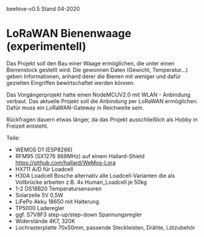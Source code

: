 beehive-v0.5
Stand 04-2020
# LoRaWAN Bienenwaage (experimentell)

Das Projekt soll den Bau einer Waage ermöglichen, die unter einen Bienenstock gestellt wird.
Die gewonnen Daten (Gewicht, Temperatur...) geben Informationen, anhand derer die Bienen mit weniger und dafür gezielten Eingriffen bewirtschaftet werden können.

Das Vorgängerprojekt hatte einen NodeMCUV2.0 mit WLAN - Anbindung verbaut. Das aktuelle Projekt soll die Anbindung per LoRaWAN ermöglichen. Dafür muss ein LoRaWAN-Gateway in Reichweite sein. 

Rückfragen dauern etwas länger, da das Projekt ausschließlich als Hobby in Freizeit entsteht.

Teile:
- WEMOS D1 (ESP8266)
- RFM95 (SX1276 868MHz) auf einem Hallard-Shield https://github.com/hallard/WeMos-Lora
- HX711 A/D für Loadcell
- H30A Loadcell Bosche alternativ alle Loadcell-Varianten die als Vollbrücke arbeiten z.B. 4x Human_Loadcell je 50kg
- 1-2 DS18B20 Temperatursensoren
- Solarzelle 5V 0,5W
- LiFePo Akku 18650 mit Halterung
- TP5000 Laderegler
- ggf. S7V8F3 step-up/step-down Spannungsregler
- Widerstände 4K7, 320K
- Lochrasterplatte 70x50mm, passende Steckleisten, Drähte, Lötzubehör
